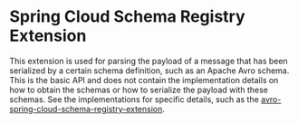 # Spring Cloud Schema Registry Extension
This extension is used for parsing the payload of a message that has been serialized by a certain schema definition, such as an Apache Avro
schema. This is the basic API and does not contain the implementation details on how to obtain the schemas or how to serialize the payload
with these schemas. See the implementations for specific details, such as the
[avro-spring-cloud-schema-registry-extension](../avro-spring-cloud-schema-registry-extension).